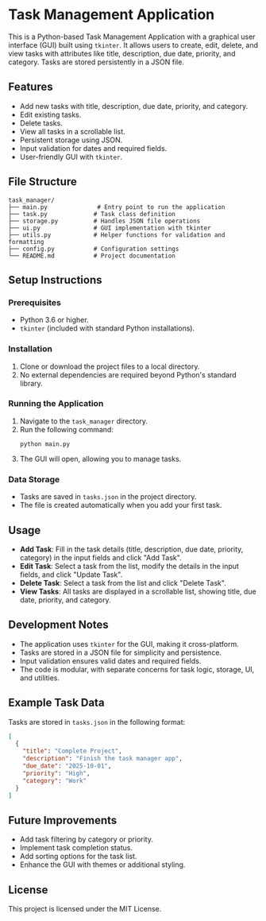 # Task Management Application

This is a Python-based Task Management Application with a graphical user interface (GUI) built using `tkinter`. It allows users to create, edit, delete, and view tasks with attributes like title, description, due date, priority, and category. Tasks are stored persistently in a JSON file.

## Features

- Add new tasks with title, description, due date, priority, and category.
- Edit existing tasks.
- Delete tasks.
- View all tasks in a scrollable list.
- Persistent storage using JSON.
- Input validation for dates and required fields.
- User-friendly GUI with `tkinter`.

## File Structure

```
task_manager/
├── main.py              # Entry point to run the application
├── task.py             # Task class definition
├── storage.py          # Handles JSON file operations
├── ui.py               # GUI implementation with tkinter
├── utils.py            # Helper functions for validation and formatting
├── config.py           # Configuration settings
└── README.md           # Project documentation
```

## Setup Instructions

### Prerequisites

- Python 3.6 or higher.
- `tkinter` (included with standard Python installations).

### Installation

1. Clone or download the project files to a local directory.
2. No external dependencies are required beyond Python's standard library.

### Running the Application

1. Navigate to the `task_manager` directory.
2. Run the following command:
   ```
   python main.py
   ```
3. The GUI will open, allowing you to manage tasks.

### Data Storage

- Tasks are saved in `tasks.json` in the project directory.
- The file is created automatically when you add your first task.

## Usage

- **Add Task**: Fill in the task details (title, description, due date, priority, category) in the input fields and click "Add Task".
- **Edit Task**: Select a task from the list, modify the details in the input fields, and click "Update Task".
- **Delete Task**: Select a task from the list and click "Delete Task".
- **View Tasks**: All tasks are displayed in a scrollable list, showing title, due date, priority, and category.

## Development Notes

- The application uses `tkinter` for the GUI, making it cross-platform.
- Tasks are stored in a JSON file for simplicity and persistence.
- Input validation ensures valid dates and required fields.
- The code is modular, with separate concerns for task logic, storage, UI, and utilities.

## Example Task Data

Tasks are stored in `tasks.json` in the following format:

```json
[
  {
    "title": "Complete Project",
    "description": "Finish the task manager app",
    "due_date": "2025-10-01",
    "priority": "High",
    "category": "Work"
  }
]
```

## Future Improvements

- Add task filtering by category or priority.
- Implement task completion status.
- Add sorting options for the task list.
- Enhance the GUI with themes or additional styling.

## License

This project is licensed under the MIT License.